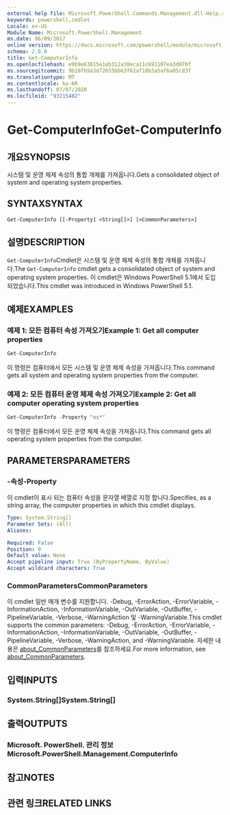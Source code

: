 ```yaml
---
external help file: Microsoft.PowerShell.Commands.Management.dll-Help.xml
keywords: powershell,cmdlet
Locale: en-US
Module Name: Microsoft.PowerShell.Management
ms.date: 06/09/2017
online version: https://docs.microsoft.com/powershell/module/microsoft.powershell.management/get-computerinfo?view=powershell-5.1&WT.mc_id=ps-gethelp
schema: 2.0.0
title: Get-ComputerInfo
ms.openlocfilehash: e9b9e63815e1eb312a30eca11c691107ea3d070f
ms.sourcegitcommit: 9b28fb9a3d72655bb63f62af18b3a5af6a05cd3f
ms.translationtype: MT
ms.contentlocale: ko-KR
ms.lasthandoff: 07/07/2020
ms.locfileid: "93215482"
---
```

# <span data-ttu-id="a484e-103">Get-ComputerInfo</span><span class="sxs-lookup"><span data-stu-id="a484e-103">Get-ComputerInfo</span></span>

## <span data-ttu-id="a484e-104">개요</span><span class="sxs-lookup"><span data-stu-id="a484e-104">SYNOPSIS</span></span>
<span data-ttu-id="a484e-105">시스템 및 운영 체제 속성의 통합 개체를 가져옵니다.</span><span class="sxs-lookup"><span data-stu-id="a484e-105">Gets a consolidated object of system and operating system properties.</span></span>

## <span data-ttu-id="a484e-106">SYNTAX</span><span class="sxs-lookup"><span data-stu-id="a484e-106">SYNTAX</span></span>

```
Get-ComputerInfo [[-Property] <String[]>] [<CommonParameters>]
```

## <span data-ttu-id="a484e-107">설명</span><span class="sxs-lookup"><span data-stu-id="a484e-107">DESCRIPTION</span></span>

<span data-ttu-id="a484e-108">`Get-ComputerInfo`Cmdlet은 시스템 및 운영 체제 속성의 통합 개체를 가져옵니다.</span><span class="sxs-lookup"><span data-stu-id="a484e-108">The `Get-ComputerInfo` cmdlet gets a consolidated object of system and operating system properties.</span></span>
<span data-ttu-id="a484e-109">이 cmdlet은 Windows PowerShell 5.1에서 도입 되었습니다.</span><span class="sxs-lookup"><span data-stu-id="a484e-109">This cmdlet was introduced in Windows PowerShell 5.1.</span></span>

## <span data-ttu-id="a484e-110">예제</span><span class="sxs-lookup"><span data-stu-id="a484e-110">EXAMPLES</span></span>

### <span data-ttu-id="a484e-111">예제 1: 모든 컴퓨터 속성 가져오기</span><span class="sxs-lookup"><span data-stu-id="a484e-111">Example 1: Get all computer properties</span></span>

```powershell
Get-ComputerInfo
```

<span data-ttu-id="a484e-112">이 명령은 컴퓨터에서 모든 시스템 및 운영 체제 속성을 가져옵니다.</span><span class="sxs-lookup"><span data-stu-id="a484e-112">This command gets all system and operating system properties from the computer.</span></span>

### <span data-ttu-id="a484e-113">예제 2: 모든 컴퓨터 운영 체제 속성 가져오기</span><span class="sxs-lookup"><span data-stu-id="a484e-113">Example 2: Get all computer operating system properties</span></span>

```powershell
Get-ComputerInfo -Property "os*"
```

<span data-ttu-id="a484e-114">이 명령은 컴퓨터에서 모든 운영 체제 속성을 가져옵니다.</span><span class="sxs-lookup"><span data-stu-id="a484e-114">This command gets all operating system properties from the computer.</span></span>

## <span data-ttu-id="a484e-115">PARAMETERS</span><span class="sxs-lookup"><span data-stu-id="a484e-115">PARAMETERS</span></span>

### <span data-ttu-id="a484e-116">-속성</span><span class="sxs-lookup"><span data-stu-id="a484e-116">-Property</span></span>

<span data-ttu-id="a484e-117">이 cmdlet이 표시 되는 컴퓨터 속성을 문자열 배열로 지정 합니다.</span><span class="sxs-lookup"><span data-stu-id="a484e-117">Specifies, as a string array, the computer properties in which this cmdlet displays.</span></span>

```yaml
Type: System.String[]
Parameter Sets: (All)
Aliases:

Required: False
Position: 0
Default value: None
Accept pipeline input: True (ByPropertyName, ByValue)
Accept wildcard characters: True
```

### <span data-ttu-id="a484e-118">CommonParameters</span><span class="sxs-lookup"><span data-stu-id="a484e-118">CommonParameters</span></span>

<span data-ttu-id="a484e-119">이 cmdlet 일반 매개 변수를 지원합니다. -Debug, -ErrorAction, -ErrorVariable, -InformationAction, -InformationVariable, -OutVariable, -OutBuffer, -PipelineVariable, -Verbose, -WarningAction 및 -WarningVariable.</span><span class="sxs-lookup"><span data-stu-id="a484e-119">This cmdlet supports the common parameters: -Debug, -ErrorAction, -ErrorVariable, -InformationAction, -InformationVariable, -OutVariable, -OutBuffer, -PipelineVariable, -Verbose, -WarningAction, and -WarningVariable.</span></span> <span data-ttu-id="a484e-120">자세한 내용은 [about_CommonParameters](../Microsoft.PowerShell.Core/About/about_CommonParameters.md)를 참조하세요.</span><span class="sxs-lookup"><span data-stu-id="a484e-120">For more information, see [about_CommonParameters](../Microsoft.PowerShell.Core/About/about_CommonParameters.md).</span></span>

## <span data-ttu-id="a484e-121">입력</span><span class="sxs-lookup"><span data-stu-id="a484e-121">INPUTS</span></span>

### <span data-ttu-id="a484e-122">System.String[]</span><span class="sxs-lookup"><span data-stu-id="a484e-122">System.String[]</span></span>

## <span data-ttu-id="a484e-123">출력</span><span class="sxs-lookup"><span data-stu-id="a484e-123">OUTPUTS</span></span>

### <span data-ttu-id="a484e-124">Microsoft. PowerShell. 관리 정보</span><span class="sxs-lookup"><span data-stu-id="a484e-124">Microsoft.PowerShell.Management.ComputerInfo</span></span>

## <span data-ttu-id="a484e-125">참고</span><span class="sxs-lookup"><span data-stu-id="a484e-125">NOTES</span></span>

## <span data-ttu-id="a484e-126">관련 링크</span><span class="sxs-lookup"><span data-stu-id="a484e-126">RELATED LINKS</span></span>
